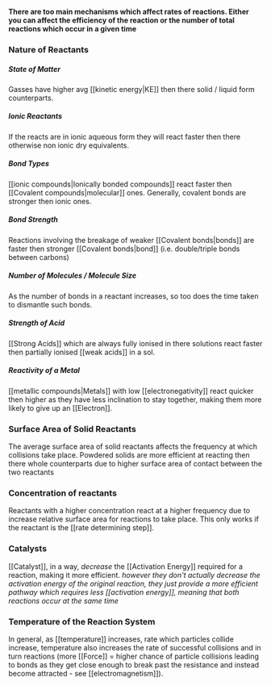 **There are too main mechanisms which affect rates of reactions. Either you can affect the efficiency of the reaction or the number of total reactions which occur in a given time**
### Nature of Reactants
##### State of Matter
Gasses have higher avg [[kinetic energy|KE]] then there solid / liquid form counterparts.
##### Ionic Reactants
If the reacts are in ionic aqueous form they will react faster then there otherwise non ionic dry equivalents.
##### Bond Types
[[ionic compounds|Ionically bonded compounds]] react faster then [[Covalent compounds|molecular]] ones. Generally, covalent bonds are stronger then ionic ones. 
##### Bond Strength
Reactions involving the breakage of weaker [[Covalent bonds|bonds]] are faster then stronger [[Covalent bonds|bond]] (i.e. double/triple bonds between carbons)
##### Number of Molecules / Molecule Size
As the number of bonds in a reactant increases, so too does the time taken to dismantle such bonds.
##### Strength of Acid
[[Strong Acids]] which are always fully ionised in there solutions react faster then partially ionised [[weak acids]] in a sol. 
##### Reactivity of a Metal
[[metallic compounds|Metals]] with low [[electronegativity]] react quicker then higher as they have less inclination to stay together, making them more likely to give up an [[Electron]].
### Surface Area of Solid Reactants
The average surface area of solid reactants affects the frequency at which collisions take place. Powdered solids are more efficient at reacting then there whole counterparts due to higher surface area of contact between the two reactants
### Concentration of reactants
Reactants with a higher concentration react at a higher frequency due to increase relative surface area for reactions to take place. This only works if the reactant is the [[rate determining step]].
### Catalysts
[[Catalyst]], in a way, *decrease* the [[Activation Energy]] required for a reaction, making it more efficient. *however they don't actually decrease the activation energy of the original reaction, they just provide a more efficient pathway which requires less [[activation energy]], meaning that both reactions occur at the same time*
### Temperature of the Reaction System
In general, as [[temperature]] increases, rate which particles collide increase, temperature also increases the rate of successful collisions and in turn reactions (more [[Force]] = higher chance of particle collisions leading to bonds as they get close enough to break past the resistance and instead become attracted - see [[electromagnetism]]).